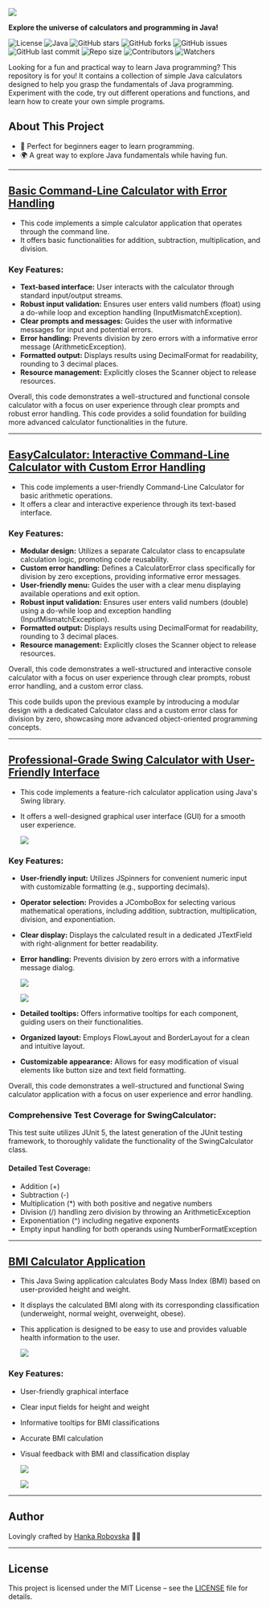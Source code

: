 
  ![](https://github.com/hrosicka/JavaCalcGalaxy/blob/master/MainPicture.PNG)
  
**Explore the universe of calculators and programming in Java!**

![License](https://img.shields.io/github/license/hrosicka/JavaCalcGalaxy)
![Java](https://img.shields.io/badge/language-Java-blue.svg)
![GitHub stars](https://img.shields.io/github/stars/hrosicka/JavaCalcGalaxy?style=social)
![GitHub forks](https://img.shields.io/github/forks/hrosicka/JavaCalcGalaxy?style=social)
![GitHub issues](https://img.shields.io/github/issues/hrosicka/JavaCalcGalaxy)
![GitHub last commit](https://img.shields.io/github/last-commit/hrosicka/JavaCalcGalaxy)
![Repo size](https://img.shields.io/github/repo-size/hrosicka/JavaCalcGalaxy)
![Contributors](https://img.shields.io/github/contributors/hrosicka/JavaCalcGalaxy)
![Watchers](https://img.shields.io/github/watchers/hrosicka/JavaCalcGalaxy?style=social)

Looking for a fun and practical way to learn Java programming? This repository is for you! It contains a collection of simple Java calculators designed to help you grasp the fundamentals of Java programming. Experiment with the code, try out different operations and functions, and learn how to create your own simple programs.

## About This Project
- 🥳 Perfect for beginners eager to learn programming.
- 🌍 A great way to explore Java fundamentals while having fun.

---

## [**Basic Command-Line Calculator with Error Handling**](https://github.com/hrosicka/JavaCalcGalaxy/tree/master/StarterCalculator)

- This code implements a simple calculator application that operates through the command line.
- It offers basic functionalities for addition, subtraction, multiplication, and division.

### Key Features:

- **Text-based interface:** User interacts with the calculator through standard input/output streams.
- **Robust input validation:** Ensures user enters valid numbers (float) using a do-while loop and exception handling (InputMismatchException).
- **Clear prompts and messages:** Guides the user with informative messages for input and potential errors.
- **Error handling:** Prevents division by zero errors with a informative error message (ArithmeticException).
- **Formatted output:** Displays results using DecimalFormat for readability, rounding to 3 decimal places.
- **Resource management:** Explicitly closes the Scanner object to release resources.
  
Overall, this code demonstrates a well-structured and functional console calculator with a focus on user experience through clear prompts and robust error handling.
This code provides a solid foundation for building more advanced calculator functionalities in the future.

---

## [**EasyCalculator: Interactive Command-Line Calculator with Custom Error Handling**](https://github.com/hrosicka/JavaCalcGalaxy/tree/master/EasyCalculator)

- This code implements a user-friendly Command-Line Calculator for basic arithmetic operations.
- It offers a clear and interactive experience through its text-based interface.

### Key Features:

- **Modular design:** Utilizes a separate Calculator class to encapsulate calculation logic, promoting code reusability.
- **Custom error handling:** Defines a CalculatorError class specifically for division by zero exceptions, providing informative error messages.
- **User-friendly menu:** Guides the user with a clear menu displaying available operations and exit option.
- **Robust input validation:** Ensures user enters valid numbers (double) using a do-while loop and exception handling (InputMismatchException).
- **Formatted output:** Displays results using DecimalFormat for readability, rounding to 3 decimal places.
- **Resource management:** Explicitly closes the Scanner object to release resources.
  
Overall, this code demonstrates a well-structured and interactive console calculator with a focus on user experience through clear prompts, robust error handling, and a custom error class.

This code builds upon the previous example by introducing a modular design with a dedicated Calculator class and a custom error class for division by zero, showcasing more advanced object-oriented programming concepts.

---

## [**Professional-Grade Swing Calculator with User-Friendly Interface**](https://github.com/hrosicka/JavaCalcGalaxy/tree/master/SwingCalculator)

- This code implements a feature-rich calculator application using Java's Swing library. 
- It offers a well-designed graphical user interface (GUI) for a smooth user experience.

  ![](https://github.com/hrosicka/JavaCalcGalaxy/blob/master/SwingCalculator/doc/Calculator1.png)
  
### Key Features:

- **User-friendly input:** Utilizes JSpinners for convenient numeric input with customizable formatting (e.g., supporting decimals).
- **Operator selection:** Provides a JComboBox for selecting various mathematical operations, including addition, subtraction, multiplication, division, and exponentiation.
- **Clear display:** Displays the calculated result in a dedicated JTextField with right-alignment for better readability.
- **Error handling:** Prevents division by zero errors with a informative message dialog.
  
  ![](https://github.com/hrosicka/JavaCalcGalaxy/blob/master/SwingCalculator/doc/ZeroDiv.png)
  
  ![](https://github.com/hrosicka/JavaCalcGalaxy/blob/master/SwingCalculator/doc/ZeroDivMessageBox.png)
  
- **Detailed tooltips:** Offers informative tooltips for each component, guiding users on their functionalities.
- **Organized layout:** Employs FlowLayout and BorderLayout for a clean and intuitive layout.
- **Customizable appearance:** Allows for easy modification of visual elements like button size and text field formatting.
  
Overall, this code demonstrates a well-structured and functional Swing calculator application with a focus on user experience and error handling.

### Comprehensive Test Coverage for SwingCalculator:

This test suite utilizes JUnit 5, the latest generation of the JUnit testing framework, to thoroughly validate the functionality of the SwingCalculator class.

#### Detailed Test Coverage:

- Addition (+)
- Subtraction (-)
- Multiplication (*) with both positive and negative numbers
- Division (/) handling zero division by throwing an ArithmeticException
- Exponentiation (^) including negative exponents
- Empty input handling for both operands using NumberFormatException

---

## [**BMI Calculator Application**](https://github.com/hrosicka/JavaCalcGalaxy/tree/master/SwingBMICalculator)

- This Java Swing application calculates Body Mass Index (BMI) based on user-provided height and weight.
- It displays the calculated BMI along with its corresponding classification (underweight, normal weight, overweight, obese).
- This application is designed to be easy to use and provides valuable health information to the user.
  
  ![](https://github.com/hrosicka/JavaCalcGalaxy/blob/master/SwingBMICalculator/doc/BMICalculator.png)

  
### Key Features:

- User-friendly graphical interface
- Clear input fields for height and weight
- Informative tooltips for BMI classifications
- Accurate BMI calculation
- Visual feedback with BMI and classification display

  ![](https://github.com/hrosicka/JavaCalcGalaxy/blob/master/SwingBMICalculator/doc/BMICalculatorUnderweight.png)
  
  ![](https://github.com/hrosicka/JavaCalcGalaxy/blob/master/SwingBMICalculator/doc/Error.png)

---

## Author

Lovingly crafted by [Hanka Robovska](https://github.com/hrosicka) 👩‍🔬

---

## License

This project is licensed under the MIT License – see the [LICENSE](https://github.com/hrosicka/JavaCalcGalaxy/blob/master/LICENSE) file for details.
  
